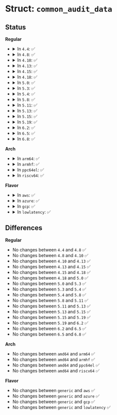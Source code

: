# Struct: <code>common_audit_data</code>

## Status
<b>Regular</b>
<ul>
<li>
<details>
<summary>In <code>4.4</code>: ✅</summary>

```c
struct common_audit_data {
    char type;
    union (anon) u;
    struct smack_audit_data *smack_audit_data;
    struct selinux_audit_data *selinux_audit_data;
    struct apparmor_audit_data *apparmor_audit_data;
};
```
</details>
</li>
<li>
<details>
<summary>In <code>4.8</code>: ✅</summary>

```c
struct common_audit_data {
    char type;
    union (anon) u;
    struct smack_audit_data *smack_audit_data;
    struct selinux_audit_data *selinux_audit_data;
    struct apparmor_audit_data *apparmor_audit_data;
};
```
</details>
</li>
<li>
<details>
<summary>In <code>4.10</code>: ✅</summary>

```c
struct common_audit_data {
    char type;
    union (anon) u;
    struct smack_audit_data *smack_audit_data;
    struct selinux_audit_data *selinux_audit_data;
    struct apparmor_audit_data *apparmor_audit_data;
};
```
</details>
</li>
<li>
<details>
<summary>In <code>4.13</code>: ✅</summary>

```c
struct common_audit_data {
    char type;
    union (anon) u;
    struct smack_audit_data *smack_audit_data;
    struct selinux_audit_data *selinux_audit_data;
    struct apparmor_audit_data *apparmor_audit_data;
};
```
</details>
</li>
<li>
<details>
<summary>In <code>4.15</code>: ✅</summary>

```c
struct common_audit_data {
    char type;
    union (anon) u;
    struct smack_audit_data *smack_audit_data;
    struct selinux_audit_data *selinux_audit_data;
    struct apparmor_audit_data *apparmor_audit_data;
};
```
</details>
</li>
<li>
<details>
<summary>In <code>4.18</code>: ✅</summary>

```c
struct common_audit_data {
    char type;
    union (anon) u;
    struct smack_audit_data *smack_audit_data;
    struct selinux_audit_data *selinux_audit_data;
    struct apparmor_audit_data *apparmor_audit_data;
};
```
</details>
</li>
<li>
<details>
<summary>In <code>5.0</code>: ✅</summary>

```c
struct common_audit_data {
    char type;
    union (anon) u;
    struct smack_audit_data *smack_audit_data;
    struct selinux_audit_data *selinux_audit_data;
    struct apparmor_audit_data *apparmor_audit_data;
};
```
</details>
</li>
<li>
<details>
<summary>In <code>5.3</code>: ✅</summary>

```c
struct common_audit_data {
    char type;
    union (anon) u;
    struct smack_audit_data *smack_audit_data;
    struct selinux_audit_data *selinux_audit_data;
    struct apparmor_audit_data *apparmor_audit_data;
};
```
</details>
</li>
<li>
<details>
<summary>In <code>5.4</code>: ✅</summary>

```c
struct common_audit_data {
    char type;
    union (anon) u;
    struct smack_audit_data *smack_audit_data;
    struct selinux_audit_data *selinux_audit_data;
    struct apparmor_audit_data *apparmor_audit_data;
};
```
</details>
</li>
<li>
<details>
<summary>In <code>5.8</code>: ✅</summary>

```c
struct common_audit_data {
    char type;
    union (anon) u;
    struct smack_audit_data *smack_audit_data;
    struct selinux_audit_data *selinux_audit_data;
    struct apparmor_audit_data *apparmor_audit_data;
};
```
</details>
</li>
<li>
<details>
<summary>In <code>5.11</code>: ✅</summary>

```c
struct common_audit_data {
    char type;
    union (anon) u;
    struct smack_audit_data *smack_audit_data;
    struct selinux_audit_data *selinux_audit_data;
    struct apparmor_audit_data *apparmor_audit_data;
};
```
</details>
</li>
<li>
<details>
<summary>In <code>5.13</code>: ✅</summary>

```c
struct common_audit_data {
    char type;
    union (anon) u;
    struct smack_audit_data *smack_audit_data;
    struct selinux_audit_data *selinux_audit_data;
    struct apparmor_audit_data *apparmor_audit_data;
};
```
</details>
</li>
<li>
<details>
<summary>In <code>5.15</code>: ✅</summary>

```c
struct common_audit_data {
    char type;
    union (anon) u;
    struct smack_audit_data *smack_audit_data;
    struct selinux_audit_data *selinux_audit_data;
    struct apparmor_audit_data *apparmor_audit_data;
};
```
</details>
</li>
<li>
<details>
<summary>In <code>5.19</code>: ✅</summary>

```c
struct common_audit_data {
    char type;
    union (anon) u;
    struct smack_audit_data *smack_audit_data;
    struct selinux_audit_data *selinux_audit_data;
    struct apparmor_audit_data *apparmor_audit_data;
};
```
</details>
</li>
<li>
<details>
<summary>In <code>6.2</code>: ✅</summary>

```c
struct common_audit_data {
    char type;
    union (anon) u;
    struct smack_audit_data *smack_audit_data;
    struct selinux_audit_data *selinux_audit_data;
    struct apparmor_audit_data *apparmor_audit_data;
};
```
</details>
</li>
<li>
<details>
<summary>In <code>6.5</code>: ✅</summary>

```c
struct common_audit_data {
    char type;
    union (anon) u;
    struct smack_audit_data *smack_audit_data;
    struct selinux_audit_data *selinux_audit_data;
    struct apparmor_audit_data *apparmor_audit_data;
};
```
</details>
</li>
<li>
<details>
<summary>In <code>6.8</code>: ✅</summary>

```c
struct common_audit_data {
    char type;
    union (anon) u;
    struct smack_audit_data *smack_audit_data;
    struct selinux_audit_data *selinux_audit_data;
    struct apparmor_audit_data *apparmor_audit_data;
};
```
</details>
</li>
</ul>
<b>Arch</b>
<ul>
<li>
<details>
<summary>In <code>arm64</code>: ✅</summary>

```c
struct common_audit_data {
    char type;
    union (anon) u;
    struct smack_audit_data *smack_audit_data;
    struct selinux_audit_data *selinux_audit_data;
    struct apparmor_audit_data *apparmor_audit_data;
};
```
</details>
</li>
<li>
<details>
<summary>In <code>armhf</code>: ✅</summary>

```c
struct common_audit_data {
    char type;
    union (anon) u;
    struct smack_audit_data *smack_audit_data;
    struct selinux_audit_data *selinux_audit_data;
    struct apparmor_audit_data *apparmor_audit_data;
};
```
</details>
</li>
<li>
<details>
<summary>In <code>ppc64el</code>: ✅</summary>

```c
struct common_audit_data {
    char type;
    union (anon) u;
    struct smack_audit_data *smack_audit_data;
    struct selinux_audit_data *selinux_audit_data;
    struct apparmor_audit_data *apparmor_audit_data;
};
```
</details>
</li>
<li>
<details>
<summary>In <code>riscv64</code>: ✅</summary>

```c
struct common_audit_data {
    char type;
    union (anon) u;
    struct smack_audit_data *smack_audit_data;
    struct selinux_audit_data *selinux_audit_data;
    struct apparmor_audit_data *apparmor_audit_data;
};
```
</details>
</li>
</ul>
<b>Flavor</b>
<ul>
<li>
<details>
<summary>In <code>aws</code>: ✅</summary>

```c
struct common_audit_data {
    char type;
    union (anon) u;
    struct smack_audit_data *smack_audit_data;
    struct selinux_audit_data *selinux_audit_data;
    struct apparmor_audit_data *apparmor_audit_data;
};
```
</details>
</li>
<li>
<details>
<summary>In <code>azure</code>: ✅</summary>

```c
struct common_audit_data {
    char type;
    union (anon) u;
    struct smack_audit_data *smack_audit_data;
    struct selinux_audit_data *selinux_audit_data;
    struct apparmor_audit_data *apparmor_audit_data;
};
```
</details>
</li>
<li>
<details>
<summary>In <code>gcp</code>: ✅</summary>

```c
struct common_audit_data {
    char type;
    union (anon) u;
    struct smack_audit_data *smack_audit_data;
    struct selinux_audit_data *selinux_audit_data;
    struct apparmor_audit_data *apparmor_audit_data;
};
```
</details>
</li>
<li>
<details>
<summary>In <code>lowlatency</code>: ✅</summary>

```c
struct common_audit_data {
    char type;
    union (anon) u;
    struct smack_audit_data *smack_audit_data;
    struct selinux_audit_data *selinux_audit_data;
    struct apparmor_audit_data *apparmor_audit_data;
};
```
</details>
</li>
</ul>

## Differences
<b>Regular</b>
<ul>
<li>
No changes between <code>4.4</code> and <code>4.8</code> ✅
</li>
<li>
No changes between <code>4.8</code> and <code>4.10</code> ✅
</li>
<li>
No changes between <code>4.10</code> and <code>4.13</code> ✅
</li>
<li>
No changes between <code>4.13</code> and <code>4.15</code> ✅
</li>
<li>
No changes between <code>4.15</code> and <code>4.18</code> ✅
</li>
<li>
No changes between <code>4.18</code> and <code>5.0</code> ✅
</li>
<li>
No changes between <code>5.0</code> and <code>5.3</code> ✅
</li>
<li>
No changes between <code>5.3</code> and <code>5.4</code> ✅
</li>
<li>
No changes between <code>5.4</code> and <code>5.8</code> ✅
</li>
<li>
No changes between <code>5.8</code> and <code>5.11</code> ✅
</li>
<li>
No changes between <code>5.11</code> and <code>5.13</code> ✅
</li>
<li>
No changes between <code>5.13</code> and <code>5.15</code> ✅
</li>
<li>
No changes between <code>5.15</code> and <code>5.19</code> ✅
</li>
<li>
No changes between <code>5.19</code> and <code>6.2</code> ✅
</li>
<li>
No changes between <code>6.2</code> and <code>6.5</code> ✅
</li>
<li>
No changes between <code>6.5</code> and <code>6.8</code> ✅
</li>
</ul>
<b>Arch</b>
<ul>
<li>
No changes between <code>amd64</code> and <code>arm64</code> ✅
</li>
<li>
No changes between <code>amd64</code> and <code>armhf</code> ✅
</li>
<li>
No changes between <code>amd64</code> and <code>ppc64el</code> ✅
</li>
<li>
No changes between <code>amd64</code> and <code>riscv64</code> ✅
</li>
</ul>
<b>Flavor</b>
<ul>
<li>
No changes between <code>generic</code> and <code>aws</code> ✅
</li>
<li>
No changes between <code>generic</code> and <code>azure</code> ✅
</li>
<li>
No changes between <code>generic</code> and <code>gcp</code> ✅
</li>
<li>
No changes between <code>generic</code> and <code>lowlatency</code> ✅
</li>
</ul>
